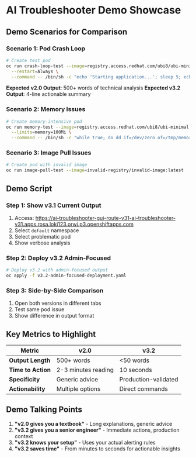 # AI Troubleshooter Demo Showcase

## **Demo Scenarios for Comparison**

### **Scenario 1: Pod Crash Loop**
```bash
# Create test pod
oc run crash-loop-test --image=registry.access.redhat.com/ubi8/ubi-minimal:latest \
  --restart=Always \
  --command -- /bin/sh -c "echo 'Starting application...'; sleep 5; echo 'Application crashed!'; exit 1"
```

**Expected v2.0 Output**: 500+ words of technical analysis
**Expected v3.2 Output**: 4-line actionable summary

### **Scenario 2: Memory Issues**
```bash
# Create memory-intensive pod
oc run memory-test --image=registry.access.redhat.com/ubi8/ubi-minimal:latest \
  --limits=memory=100Mi \
  --command -- /bin/sh -c "while true; do dd if=/dev/zero of=/tmp/memory bs=1M count=200; sleep 10; done"
```

### **Scenario 3: Image Pull Issues**
```bash
# Create pod with invalid image
oc run image-pull-test --image=invalid-registry/invalid-image:latest
```

## **Demo Script**

### **Step 1: Show v3.1 Current Output**
1. Access: https://ai-troubleshooter-gui-route-v31-ai-troubleshooter-v31.apps.rosa.loki123.orwi.p3.openshiftapps.com
2. Select `default` namespace
3. Select problematic pod
4. Show verbose analysis

### **Step 2: Deploy v3.2 Admin-Focused**
```bash
# Deploy v3.2 with admin-focused output
oc apply -f v3.2-admin-focused-deployment.yaml
```

### **Step 3: Side-by-Side Comparison**
1. Open both versions in different tabs
2. Test same pod issue
3. Show difference in output format

## **Key Metrics to Highlight**

| Metric | v2.0 | v3.2 |
|--------|------|------|
| **Output Length** | 500+ words | <50 words |
| **Time to Action** | 2-3 minutes reading | 10 seconds |
| **Specificity** | Generic advice | Production-validated |
| **Actionability** | Multiple options | Direct commands |

## **Demo Talking Points**

1. **"v2.0 gives you a textbook"** - Long explanations, generic advice
2. **"v3.2 gives you a senior engineer"** - Immediate actions, production context
3. **"v3.2 knows your setup"** - Uses your actual alerting rules
4. **"v3.2 saves time"** - From minutes to seconds for actionable insights
